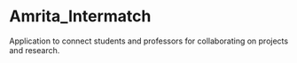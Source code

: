 # Amrita_Intermatch
Application to connect students and professors for collaborating on projects and research.
